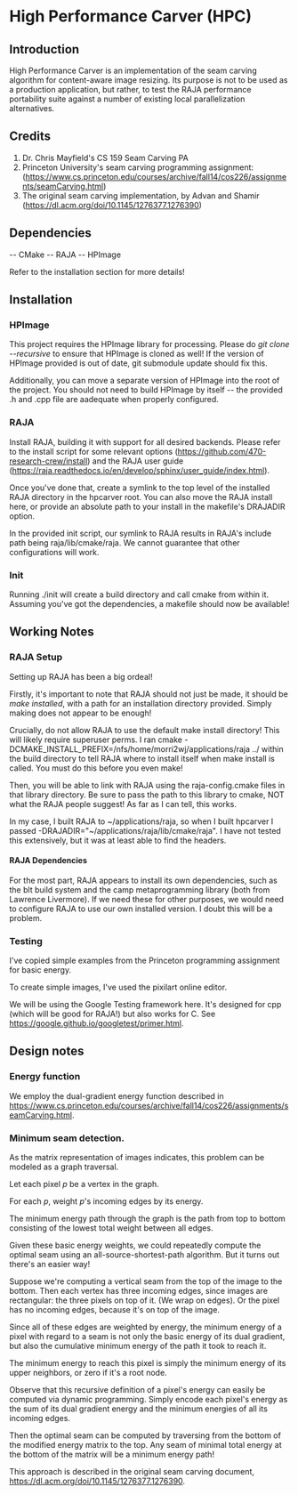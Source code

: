 # High Performance Carver (HPC)

## Introduction
High Performance Carver is an implementation of the seam carving algorithm for content-aware image resizing.
Its purpose is not to be used as a production application, but rather, to test the RAJA performance portability suite against a number of existing local parallelization alternatives.

## Credits
1) Dr. Chris Mayfield's CS 159 Seam Carving PA
2) Princeton University's seam carving programming assignment:
   (https://www.cs.princeton.edu/courses/archive/fall14/cos226/assignments/seamCarving.html)
3) The original seam carving implementation, by Advan and Shamir
   (https://dl.acm.org/doi/10.1145/1276377.1276390)

## Dependencies
-- CMake
-- RAJA
-- HPImage

Refer to the installation section for more details!

## Installation

### HPImage
This project requires the HPImage library for processing. Please do *git clone --recursive* to ensure that HPImage is cloned as well! If the version of HPImage provided is out of date, git submodule update should fix this.

Additionally, you can move a separate version of HPImage into the root of the project. You should not need to build HPImage by itself -- the provided .h and .cpp file are aadequate when properly configured.

### RAJA
Install RAJA, building it with support for all desired backends.
Please refer to the install script for some relevant options (https://github.com/470-research-crew/install) and the RAJA user guide (https://raja.readthedocs.io/en/develop/sphinx/user_guide/index.html).

Once you've done that, create a symlink to the top level of the installed RAJA directory in the hpcarver root. 
You can also move the RAJA install here, or provide an absolute path to your install in the makefile's DRAJADIR option.

In the provided init script, our symlink to RAJA results in RAJA's include path being raja/lib/cmake/raja. We cannot guarantee that other configurations will work.

### Init
Running ./init will create a build directory and call cmake from within it. Assuming you've got the dependencies, a makefile should now be available!

## Working Notes
### RAJA Setup
Setting up RAJA has been a big ordeal!

Firstly, it's important to note that RAJA should not just be made, it should be *make installed*, with a path for an installation directory provided. Simply making does not appear to be enough!

Crucially, do not allow RAJA to use the default make install directory! This will likely require superuser perms. 
I ran cmake -DCMAKE_INSTALL_PREFIX=/nfs/home/morri2wj/applications/raja ../ within the build directory to tell RAJA where to install itself when make install is called. You must do this before you even make!

Then, you will be able to link with RAJA using the raja-config.cmake files in that library directory.
Be sure to pass the path to this library to cmake, NOT what the RAJA people suggest! As far as I can tell, this works.

In my case, I built RAJA to ~/applications/raja, so when I built hpcarver I passed -DRAJADIR="~/applications/raja/lib/cmake/raja". I have not tested this extensively, but it was at least able to find the headers.

#### RAJA Dependencies
For the most part, RAJA appears to install its own dependencies, such as the blt build system and the camp metaprogramming library (both from Lawrence Livermore).
If we need these for other purposes, we would need to configure RAJA to use our own installed version. I doubt this will be a problem.

### Testing
I've copied simple examples from the Princeton programming assignment for basic energy. 

To create simple images, I've used the pixilart online editor.

We will be using the Google Testing framework here. 
It's designed for cpp (which will be good for RAJA!) but also works for C. 
See https://google.github.io/googletest/primer.html.

## Design notes

### Energy function
We employ the dual-gradient energy function described in https://www.cs.princeton.edu/courses/archive/fall14/cos226/assignments/seamCarving.html.

### Minimum seam detection.
As the matrix representation of images indicates, this problem can be modeled as a graph traversal.

Let each pixel *p* be a vertex in the graph. 

For each *p*, weight *p*'s incoming edges by its energy.

The minimum energy path through the graph is the path from top to bottom consisting of the lowest total weight between all edges.

Given these basic energy weights, we could repeatedly compute the optimal seam using an all-source-shortest-path algorithm. But it turns out there's an easier way!

Suppose we're computing a vertical seam from the top of the image to the bottom. Then each vertex has three incoming edges, since images are rectangular: the three pixels on top of it. (We wrap on edges).
Or the pixel has no incoming edges, because it's on top of the image.

Since all of these edges are weighted by energy, the minimum energy of a pixel with regard to a seam is not only the basic energy of its dual gradient,
but also the cumulative minimum energy of the path it took to reach it.

The minimum energy to reach this pixel is simply the minimum energy of its upper neighbors, or zero if it's a root node.

Observe that this recursive definition of a pixel's energy can easily be computed via dynamic programming. 
Simply encode each pixel's energy as the sum of its dual gradient energy and the minimum energies of all its incoming edges.

Then the optimal seam can be computed by traversing from the bottom of the modified energy matrix to the top. 
Any seam of minimal total energy at the bottom of the matrix will be a minimum energy path! 

This approach is described in the original seam carving document, https://dl.acm.org/doi/10.1145/1276377.1276390.

        
